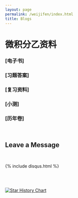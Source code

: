 ```yaml
---
layout: page
permalink: /weijifen/index.html
title: Blogs
---
```

# 微积分乙资料


### [电子书]


### [习题答案]

 

### [复习资料]



### [小测]

 

### [历年卷]

 

<br>

## Leave a Message

<br>

{% include disqus.html %} 

<br>



<br>[![Star History Chart](https://api.star-history.com/svg?repos=GuangLun2000/GuangLun2000.github.io&type=Date)](https://star-history.com/#GuangLun2000/GuangLun2000.github.io&Date)

<br>
